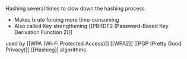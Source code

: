 Hashing several times to slow down the hashing process
- Makes brute forcing more time-consuming 
- Also called Key strengthening 
[[PBKDF2 (Password-Based Key Derivation Function 2)]]

used by
[[WPA (Wi-Fi Protected Access)]]
[[WPA2]]
[[PGP (Pretty Good Privacy)]]
[[Hashing]] algorithms